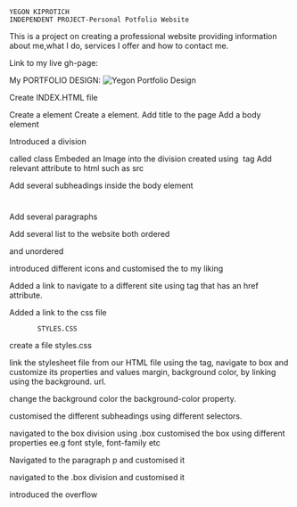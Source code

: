     YEGON KIPROTICH
    INDEPENDENT PROJECT-Personal Potfolio Website
 This is a project on creating a professional website providing information about me,what I do, services I offer and how to contact me.

 Link to my live gh-page:



My PORTFOLIO DESIGN:
![Yegon Portfolio Design](https://user-images.githubusercontent.com/132657175/236694926-65e2b34e-15db-484b-8103-7eba13a3a3cd.jpg)


Create INDEX.HTML file

Create a <!DOCTYPE html> element
Create a <html></html> element.
Add title to the page <title></title>
Add a body element <body></body>

Introduced a division <div></div> called class
Embeded an Image into the division created using <img> tag
Add relevant attribute to html such as src

Add several subheadings inside the body element <h1></h1>
Add several paragraphs <p></p>
Add several list to the website both ordered <ol></ol> and unordered <ul></ul>
introduced different icons and customised the to my liking

Added a link to navigate to a different site using <a> tag that has an href attribute.

Added a link to the css file

           STYLES.CSS

create a file styles.css

link the stylesheet file from our HTML file using the <link> tag, 
navigate to box and customize its properties and values margin, background color, by linking using the background. url.

change the background color the background-color property.

customised the different subheadings using different selectors.

navigated to the box division using .box
customised the box using different properties ee.g font style, font-family etc

Navigated to the paragraph p and customised it

navigated to the .box division and customised it

introduced the overflow